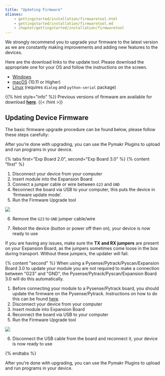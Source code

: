 ```yaml
---
title: "Updating Firmware"
aliases:
    - gettingstarted/installation/firmwaretool.html
    - gettingstarted/installation/firmwaretool.md
    - chapter/gettingstarted/installation/firmwaretool
---
```


We strongly recommend you to upgrade your firmware to the latest version as we are constantly making improvements and adding new features to the devices.

Here are the download links to the update tool. Please download the appropriate one for your OS and follow the instructions on the screen.

* [Windows](https://software.pycom.io/findupgrade?product=pycom-firmware-updater&type=all&platform=win32&redirect=true)
* [macOS](https://software.pycom.io/findupgrade?product=pycom-firmware-updater&type=all&platform=macos&redirect=true) (10.11 or Higher)
* [Linux](https://software.pycom.io/findupgrade?product=pycom-firmware-updater&type=all&platform=unix&redirect=true) (requires `dialog` and `python-serial` package)

{{% hint style="info" %}}
Previous versions of firmware are available for download [**here**](../../advance/downgrade).
{{< /hint >}}

## Updating Device Firmware

The basic firmware upgrade procedure can be found below, please follow these steps carefully:

After you’re done with upgrading, you can use the Pymakr Plugins to upload and run programs in your device.

{% tabs first="Exp Board 2.0", second="Exp Board 3.0" %}
{% content "first" %}
1. Disconnect your device from your computer
2. Insert module into the Expansion Board
3. Connect a jumper cable or wire between `G23` and `GND`
4. Reconnect the board via USB to your computer, this puts the device in ‘firmware update mode’.
5. Run the Firmware Upgrade tool

![](/gitbook/assets/firmware-update.png)

6. Remove the `G23` to `GND` jumper cable/wire

7. Reboot the device (button or power off then on), your device is now ready to use

If you are having any issues, make sure the **TX and RX jumpers** are present on your Expansion Board, as the jumpers sometimes come loose in the box during transport. Without these jumpers, the updater will fail.


{% content "second" %}
When using a Pysense/Pytrack/Pyscan/Expansion Board 3.0 to update your module you are not required to make a connection between "G23" and "GND", the Pysense/Pytrack/Pyscan/Expansion Board 3.0 will do this automatically.

1. Before connecting your module to a Pysense/Pytrack board, you should update the firmware on the Pysense/Pytrack. Instructions on how to do this can be found [here](../../pytrackpysense/installation/firmware).
2. Disconnect your device from your computer
3. Insert module into Expansion Board
4. Reconnect the board via USB to your computer
5. Run the Firmware Upgrade tool

![](/gitbook/assets/firmware-update-2.png)

6. Disconnect the USB cable from the board and reconnect it, your device is now ready to use

{% endtabs %}

After you’re done with upgrading, you can use the Pymakr Plugins to upload and run programs in your device.

